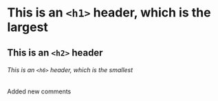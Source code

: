 # This is an `<h1>` header, which is the largest

## This is an `<h2>` header

###### This is an `<h6>` header, which is the smallest

Added new comments
